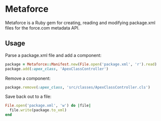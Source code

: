 Metaforce
=========
Metaforce is a Ruby gem for creating, reading and modifying package.xml files for the force.com metadata API.

Usage
-----
Parse a package.xml file and add a component:

``` ruby
package = Metaforce::Manifest.new(File.open('package.xml', 'r').read)
package.add(:apex_class, 'ApexClassController')
```

Remove a component:

``` ruby
package.remove(:apex_class, 'src/classes/ApexClassController.cls')
```

Save back out to a file:

``` ruby
File.open('package.xml', 'w') do |file|
  file.write(package.to_xml)
end
```
